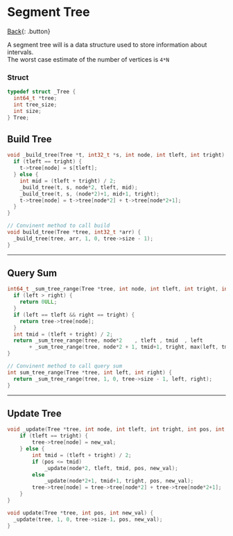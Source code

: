 # Segment Tree

[Back](../index.md){: .button}

A segment tree will is a data structure used to store information about intervals.  
The worst case estimate of the number of vertices is `4*N` 

### Struct

```cpp
typedef struct _Tree {
  int64_t *tree;
  int tree_size;
  int size;
} Tree;
```

## Build Tree

```cpp
void _build_tree(Tree *t, int32_t *s, int node, int tleft, int tright) {
  if (tleft == tright) {
    t->tree[node] = s[tleft];
  } else {
    int mid = (tleft + tright) / 2;
    _build_tree(t, s, node*2, tleft, mid);
    _build_tree(t, s, (node*2)+1, mid+1, tright);
    t->tree[node] = t->tree[node*2] + t->tree[node*2+1];
  }
}

// Convinent method to call build
void build_tree(Tree *tree, int32_t *arr) {
  _build_tree(tree, arr, 1, 0, tree->size - 1);
}
```

---

## Query Sum

```cpp
int64_t _sum_tree_range(Tree *tree, int node, int tleft, int tright, int left, int right) {
  if (left > right) {
    return 0ULL;
  }
  if (left == tleft && right == tright) {
    return tree->tree[node];
  }
  int tmid = (tleft + tright) / 2;
  return _sum_tree_range(tree, node*2    , tleft , tmid  , left          , min(right, tmid))
       + _sum_tree_range(tree, node*2 + 1, tmid+1, tright, max(left, tmid+1), right);
}

// Convinent method to call query sum
int sum_tree_range(Tree *tree, int left, int right) {
  return _sum_tree_range(tree, 1, 0, tree->size - 1, left, right);
}
```

---

## Update Tree

```cpp
void _update(Tree *tree, int node, int tleft, int tright, int pos, int new_val) {
    if (tleft == tright) {
        tree->tree[node] = new_val;
    } else {
        int tmid = (tleft + tright) / 2;
        if (pos <= tmid)
            _update(node*2, tleft, tmid, pos, new_val);
        else
            _update(node*2+1, tmid+1, tright, pos, new_val);
        tree->tree[node] = tree->tree[node*2] + tree->tree[node*2+1];
    }
}

void update(Tree *tree, int pos, int new_val) {
  _update(tree, 1, 0, tree->size-1, pos, new_val);
}

```
